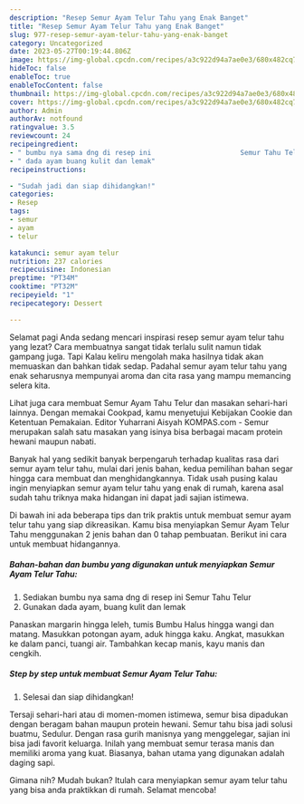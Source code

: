 ```yaml
---
description: "Resep Semur Ayam Telur Tahu yang Enak Banget"
title: "Resep Semur Ayam Telur Tahu yang Enak Banget"
slug: 977-resep-semur-ayam-telur-tahu-yang-enak-banget
category: Uncategorized
date: 2023-05-27T00:19:44.806Z
image: https://img-global.cpcdn.com/recipes/a3c922d94a7ae0e3/680x482cq70/semur-ayam-telur-tahu-foto-resep-utama.jpg
hideToc: false
enableToc: true
enableTocContent: false
thumbnail: https://img-global.cpcdn.com/recipes/a3c922d94a7ae0e3/680x482cq70/semur-ayam-telur-tahu-foto-resep-utama.jpg
cover: https://img-global.cpcdn.com/recipes/a3c922d94a7ae0e3/680x482cq70/semur-ayam-telur-tahu-foto-resep-utama.jpg
author: Admin
authorAv: notfound
ratingvalue: 3.5
reviewcount: 24
recipeingredient:
- " bumbu nya sama dng di resep ini                      Semur Tahu Telur"
- " dada ayam buang kulit dan lemak"
recipeinstructions:

- "Sudah jadi dan siap dihidangkan!"
categories:
- Resep
tags:
- semur
- ayam
- telur

katakunci: semur ayam telur 
nutrition: 237 calories
recipecuisine: Indonesian
preptime: "PT34M"
cooktime: "PT32M"
recipeyield: "1"
recipecategory: Dessert

---
```



Selamat pagi Anda sedang mencari inspirasi resep semur ayam telur tahu yang lezat? Cara membuatnya sangat tidak terlalu sulit namun tidak gampang juga. Tapi Kalau keliru mengolah maka hasilnya tidak akan memuaskan dan bahkan tidak sedap. Padahal semur ayam telur tahu yang enak seharusnya mempunyai aroma dan cita rasa yang mampu memancing selera kita.


Lihat juga cara membuat Semur Ayam Tahu Telur dan masakan sehari-hari lainnya. Dengan memakai Cookpad, kamu menyetujui Kebijakan Cookie dan Ketentuan Pemakaian. Editor Yuharrani Aisyah KOMPAS.com - Semur merupakan salah satu masakan yang isinya bisa berbagai macam protein hewani maupun nabati.

Banyak hal yang sedikit banyak berpengaruh terhadap kualitas rasa dari semur ayam telur tahu, mulai dari jenis bahan, kedua pemilihan bahan segar hingga cara membuat dan menghidangkannya. Tidak usah pusing kalau ingin menyiapkan semur ayam telur tahu yang enak di rumah, karena asal sudah tahu triknya maka hidangan ini dapat jadi sajian istimewa.


Di bawah ini ada beberapa tips dan trik praktis untuk membuat semur ayam telur tahu yang siap dikreasikan. Kamu bisa menyiapkan Semur Ayam Telur Tahu menggunakan 2 jenis bahan dan 0 tahap pembuatan. Berikut ini cara untuk membuat hidangannya.

<!--inarticleads1-->

##### Bahan-bahan dan bumbu yang digunakan untuk menyiapkan Semur Ayam Telur Tahu:

1. Sediakan  bumbu nya sama dng di resep ini                      Semur Tahu Telur
1. Gunakan  dada ayam, buang kulit dan lemak


Panaskan margarin hingga leleh, tumis Bumbu Halus hingga wangi dan matang. Masukkan potongan ayam, aduk hingga kaku. Angkat, masukkan ke dalam panci, tuangi air. Tambahkan kecap manis, kayu manis dan cengkih. 

<!--inarticleads2-->

##### Step by step untuk membuat Semur Ayam Telur Tahu:


1. Selesai dan siap dihidangkan!

Tersaji sehari-hari atau di momen-momen istimewa, semur bisa dipadukan dengan beragam bahan maupun protein hewani. Semur tahu bisa jadi solusi buatmu, Sedulur. Dengan rasa gurih manisnya yang menggelegar, sajian ini bisa jadi favorit keluarga. Inilah yang membuat semur terasa manis dan memiliki aroma yang kuat. Biasanya, bahan utama yang digunakan adalah daging sapi. 

Gimana nih? Mudah bukan? Itulah cara menyiapkan semur ayam telur tahu yang bisa anda praktikkan di rumah. Selamat mencoba!
